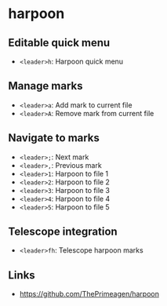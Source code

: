 # harpoon

## Editable quick menu

- `<leader>h`: Harpoon quick menu

## Manage marks

- `<leader>a`: Add mark to current file
- `<leader>A`: Remove mark from current file

## Navigate to marks

- `<leader>;`: Next mark
- `<leader>,`: Previous mark
- `<leader>1`: Harpoon to file 1
- `<leader>2`: Harpoon to file 2
- `<leader>3`: Harpoon to file 3
- `<leader>4`: Harpoon to file 4
- `<leader>5`: Harpoon to file 5

## Telescope integration

- `<leader>fh`: Telescope harpoon marks

## Links

- https://github.com/ThePrimeagen/harpoon
